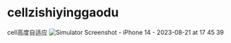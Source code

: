 # cellzishiyinggaodu
cell高度自适应
![Simulator Screenshot - iPhone 14 - 2023-08-21 at 17 45 39](https://github.com/yanjixiang/cellzishiyinggaodu/assets/31297729/75debf23-ef04-4dba-82aa-e10278d1678e)
